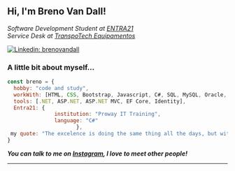 
<h2> Hi, I'm Breno Van Dall! </h2>
<p><em>Software Development Student at <a href="https://www.entra21.com.br/">ENTRA21</a></br>Service Desk at <a href="https://www.transpotech.com.br/">TranspoTech Equipamentos</a>
</em></p>

[![Linkedin: brenovandall](https://img.shields.io/badge/-brenovandall-blue?style=flat-square&logo=Linkedin&logoColor=white&link=https://www.linkedin.com/in/breno-van-dall/)](https://www.linkedin.com/in/breno-van-dall/)


### A little bit about myself...  

```javascript
const breno = {
  hobby: "code and study",
  workWith: [HTML, CSS, Bootstrap, Javascript, C#, SQL, MySQL, Oracle, SQL Server],
  tools: [.NET, ASP.NET, ASP.NET MVC, EF Core, Identity],
  Entra21: {
               institution: "Proway IT Training",
               language: "C#"
                      },
 my quote: "The excelence is doing the same thing all the days, but with other one result"
}
```

<em><b>You can talk to me on <a href="https://www.instagram.com/brenovandall/?next=%2F">Instagram</a>, I love to meet other people!</em>

---
